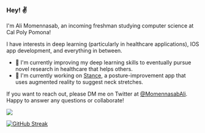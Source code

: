 ### Hey! ✌️
I'm Ali Momennasab, an incoming freshman studying computer science at Cal Poly Pomona! 

I have interests in deep learning (particularly in healthcare applications), IOS app development, and everything in between.

- 🤖 I'm currently improving my deep learning skills to eventually pursue novel research in healthcare that helps others.
- 🧘 I'm currently working on [Stance](https://github.com/alimomennasab/Stance), a posture-improvement app that uses augmented reality to suggest neck stretches.

If you want to reach out, please DM me on Twitter at [@MomennasabAli](https://twitter.com/MomennasabAli). Happy to answer any questions or collaborate!

![](https://komarev.com/ghpvc/?username=alimomennasasb&color=blue)

[![GitHub Streak](https://github-readme-streak-stats.herokuapp.com/?user=alimomennasab)](https://git.io/streak-stats)

<!--
**alimomennasab/alimomennasab** is a ✨ _special_ ✨ repository because its `README.md` (this file) appears on your GitHub profile.

Here are some ideas to get you started:

- 🔭 I’m currently working on ...
- 🌱 I’m currently learning ...
- 👯 I’m looking to collaborate on ...
- 🤔 I’m looking for help with ...
- 💬 Ask me about ...
- 📫 How to reach me: ...
- 😄 Pronouns: ...
- ⚡ Fun fact: ...
-->

